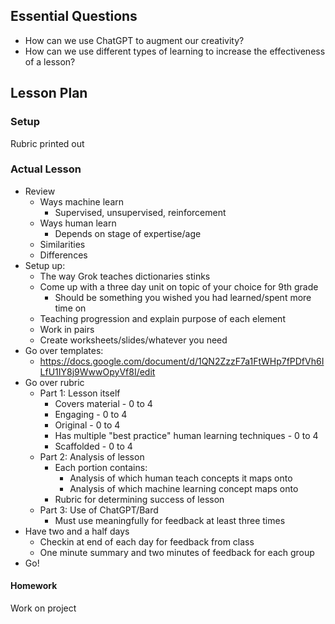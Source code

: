 ## Essential Questions

- How can we use ChatGPT to augment our creativity?
- How can we use different types of learning to increase the effectiveness of a lesson?

## Lesson Plan

### Setup

Rubric printed out

### Actual Lesson

- Review
    - Ways machine learn
        - Supervised, unsupervised, reinforcement
    - Ways human learn
        - Depends on stage of expertise/age
    - Similarities
    - Differences
- Setup up:
    - The way Grok teaches dictionaries stinks
    - Come up with a three day unit on topic of your choice for 9th grade
        - Should be something you wished you had learned/spent more time on
    - Teaching progression and explain purpose of each element
    - Work in pairs
    - Create worksheets/slides/whatever you need
- Go over templates:
    - https://docs.google.com/document/d/1QN2ZzzF7a1FtWHp7fPDfVh6ILfU1IY8j9WwwOpyVf8I/edit
- Go over rubric
    - Part 1: Lesson itself
        - Covers material - 0 to 4
        - Engaging - 0 to 4
        - Original - 0 to 4
        - Has multiple "best practice" human learning techniques - 0 to 4
        - Scaffolded - 0 to 4
    - Part 2: Analysis of lesson
        - Each portion contains:
            - Analysis of which human teach concepts it maps onto
            - Analysis of which machine learning concept maps onto
        - Rubric for determining success of lesson
    - Part 3: Use of ChatGPT/Bard
        - Must use meaningfully for feedback at least three times
- Have two and a half days
    - Checkin at end of each day for feedback from class
    - One minute summary and two minutes of feedback for each group
- Go!

#### Homework

Work on project
